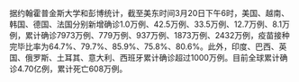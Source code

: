 据约翰霍普金斯大学和彭博统计，截至美东时间3月20日下午6时，美国、越南、韩国、德国、法国分别新增确诊1.0万例、42.5万例、33.5万例、12.7万例、8.1万例，累计确诊7973万例、779万例、937万例、1873万例、2432万例，疫苗接种完毕比率为64.7%、79.7%、85.9%、75.8%、80.6%。此外，印度、巴西、英国、俄罗斯、土耳其、意大利、西班牙累计确诊超过1000万例。目前全球累计确诊4.70亿例，累计死亡608万例。